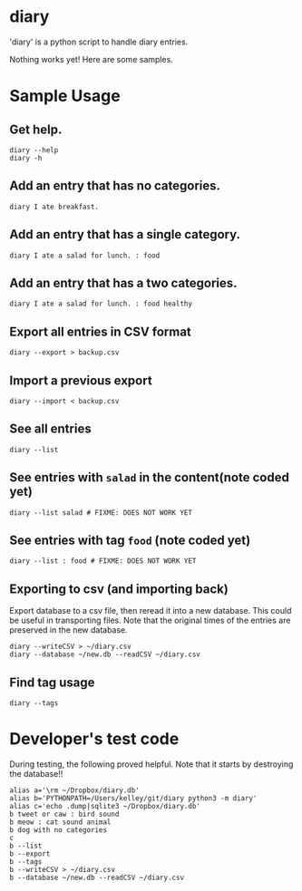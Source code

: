 # diary

'diary' is a python script to handle diary entries.

Nothing works yet!  Here are some samples.

# Sample Usage

## Get help.

    diary --help
    diary -h

## Add an entry that has no categories.

    diary I ate breakfast.

## Add an entry that has a single category.

    diary I ate a salad for lunch. : food

## Add an entry that has a two categories.

    diary I ate a salad for lunch. : food healthy

## Export all entries in CSV format

    diary --export > backup.csv

## Import a previous export

    diary --import < backup.csv

## See all entries

    diary --list

## See entries with `salad` in the content(note coded yet)

    diary --list salad # FIXME: DOES NOT WORK YET

## See entries with tag `food` (note coded yet)

    diary --list : food # FIXME: DOES NOT WORK YET

## Exporting to csv (and importing back)

Export database to a csv file, then reread it into a new database.
This could be useful in transporting files. Note that the original
times of the entries are preserved in the new database.

    diary --writeCSV > ~/diary.csv
    diary --database ~/new.db --readCSV ~/diary.csv

## Find tag usage

    diary --tags

# Developer's test code

During testing, the following proved helpful. Note that it starts by
destroying the database!!

    alias a='\rm ~/Dropbox/diary.db'
    alias b='PYTHONPATH=/Users/kelley/git/diary python3 -m diary'
    alias c='echo .dump|sqlite3 ~/Dropbox/diary.db'
    b tweet or caw : bird sound
    b meow : cat sound animal
    b dog with no categories
    c
    b --list
    b --export
    b --tags
    b --writeCSV > ~/diary.csv
    b --database ~/new.db --readCSV ~/diary.csv

